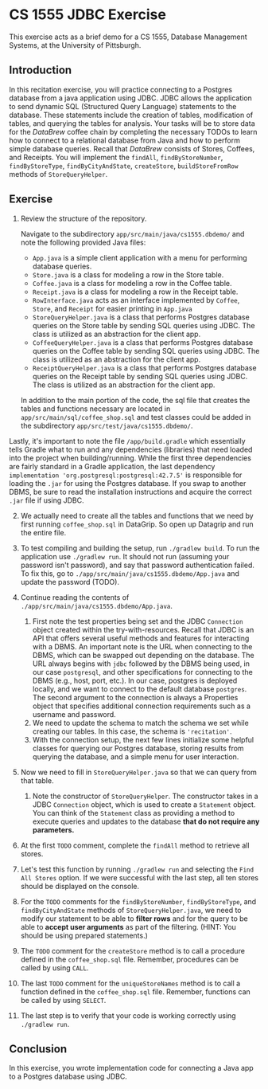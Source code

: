 # CS 1555 JDBC Exercise

This exercise acts as a brief demo for a CS 1555, Database Management Systems, at the University of
Pittsburgh.

## Introduction

In this recitation exercise, you will practice connecting to a Postgres database from a java application using JDBC. JDBC
allows the application to send dynamic SQL (Structured Query Language) statements to the database. These statements
include the creation of tables, modification of tables, and querying the tables for analysis. Your tasks will be to
store data for the *DataBrew* coffee chain by completing the necessary TODOs to learn how to connect to a relational
database from Java and how to perform simple database queries. Recall that *DataBrew* consists of Stores, Coffees, and
Receipts. You will implement the `findAll`, `findByStoreNumber`, `findByStoreType`, `findByCityAndState`, `createStore`, 
`buildStoreFromRow` methods of `StoreQueryHelper`.

## Exercise

1) Review the structure of the repository.

   Navigate to the subdirectory `app/src/main/java/cs1555.dbdemo/` and note the following provided Java files:

    - `App.java` is a simple client application with a menu for performing database queries.
    - `Store.java` is a class for modeling a row in the Store table.
    - `Coffee.java` is a class for modeling a row in the Coffee table.
    - `Receipt.java` is a class for modeling a row in the Receipt table.
    - `RowInterface.java` acts as an interface implemented by `Coffee`, `Store`, and `Receipt` for easier printing in
      `App.java`
    - `StoreQueryHelper.java` is a class that performs Postgres database queries on the Store table by sending SQL queries
      using JDBC. The class is utilized as an abstraction for the client app.
    - `CoffeeQueryHelper.java` is a class that performs Postgres database queries on the Coffee table by sending SQL queries
      using JDBC. The class is utilized as an abstraction for the client app.
    - `ReceiptQueryHelper.java` is a class that performs Postgres database queries on the Receipt table by sending SQL queries
      using JDBC. The class is utilized as an abstraction for the client app.

   In addition to the main portion of the code, the sql file that creates the tables and functions necessary are located in `app/src/main/sql/coffee_shop.sql` and test classes could be added in the subdirectory `app/src/test/java/cs1555.dbdemo/`.

Lastly, it's important to note the file `/app/build.gradle` which essentially tells Gradle what to run and any
dependencies (libraries) that need loaded into the project when building/running. While the first three dependencies
are fairly standard in a Gradle application, the last dependency `implementation 'org.postgresql:postgresql:42.7.5'` is
responsible for loading the `.jar` for using the Postgres database. If you swap to another DBMS, be sure to read the
installation instructions and acquire the correct `.jar` file if using JDBC.

2) We actually need to create all the tables and functions that we need by first running `coffee_shop.sql` in DataGrip. So open up Datagrip and run the entire file.

3) To test compiling and building the setup, run `./gradlew build`. To run the application use `./gradlew run`. It should
not run (assuming your password isn't password), and say that password authentication failed. To fix this, go to 
`./app/src/main/java/cs1555.dbdemo/App.java` and update the password (TODO).


4) Continue reading the contents of `./app/src/main/java/cs1555.dbdemo/App.java`.
    1) First note the test properties being set and the JDBC `Connection` object created within the try-with-resources.
       Recall that JDBC is an API that offers several useful methods and features for interacting with a DBMS. An
       important note is the URL when connecting to the DBMS, which can be swapped out depending on the database. The
       URL always begins with `jdbc` followed by the DBMS being used, in our case `postgresql`, and other specifications for
       connecting to the DBMS (e.g., host, port, etc.). In our case, postgres is deployed locally, and we want to connect to the default database `postgres`. The second argument to the connection is always a
       Properties object that specifies additional connection requirements such as a username and password.
     2) We need to update the schema to match the schema we set while creating our tables. In this case, the schema is `'recitation'`.
     2) With the connection setup, the next few lines initialize some helpful classes for querying our Postgres database,
       storing results from querying the database, and a simple menu for user interaction.

5) Now we need to fill in `StoreQueryHelper.java` so that we can query from that table.
    1) Note the constructor of `StoreQueryHelper`. The constructor takes in a JDBC `Connection` object, which is
       used to create a `Statement` object. You can think of the `Statement` class as providing a method to execute
       queries and updates to the database **that do not require any parameters.**

5) At the first  `TODO` comment, complete the `findAll` method to retrieve all stores. 

5) Let's test this function by running `./gradlew run` and selecting the `Find All Stores` option. If we were successful
   with the last step, all ten stores should be displayed on the console.

6) For the `TODO` comments for the `findByStoreNumber`, `findByStoreType`, and `findByCityAndState` methods of `StoreQueryHelper.java`, we need
   to modify our statement to be able to **filter rows** and for the query to be able to **accept user arguments** as part
   of the filtering. (HINT: You should be using prepared statements.)

7) The `TODO` comment for the `createStore` method is to call a procedure defined in the `coffee_shop.sql` file. Remember, procedures can be called by using `CALL`.

8) The last `TODO` comment for the `uniqueStoreNames` method is to call a function defined in the `coffee_shop.sql` file. Remember, functions can be called by using `SELECT`.

9) The last step is to verify that your code is working correctly using `./gradlew run`.

## Conclusion

In this exercise, you wrote implementation code for connecting a Java app to a Postgres database using JDBC.
